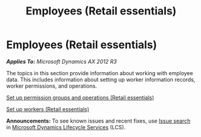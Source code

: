 ﻿---
title: Employees (Retail essentials)
TOCTitle: Employees (Retail essentials)
ms:assetid: 9b2dfcd4-7841-4f74-85e9-bc83edb30cd1
ms:mtpsurl: https://technet.microsoft.com/en-us/library/Dn736921(v=AX.60)
ms:contentKeyID: 62200398
ms.date: 11/13/2014
mtps_version: v=AX.60
---

# Employees (Retail essentials) 


_**Applies To:** Microsoft Dynamics AX 2012 R3_

The topics in this section provide information about working with employee data. This includes information about setting up worker information records, worker permissions, and operations.

[Set up permission groups and operations (Retail essentials)](set-up-permission-groups-and-operations-retail-essentials.md)

[Set up workers (Retail essentials)](set-up-workers-retail-essentials.md)

  
**Announcements:** To see known issues and recent fixes, use [Issue search](http://go.microsoft.com/fwlink/?linkid=389258) in [Microsoft Dynamics Lifecycle Services](http://go.microsoft.com/fwlink/?linkid=306505) (LCS).

